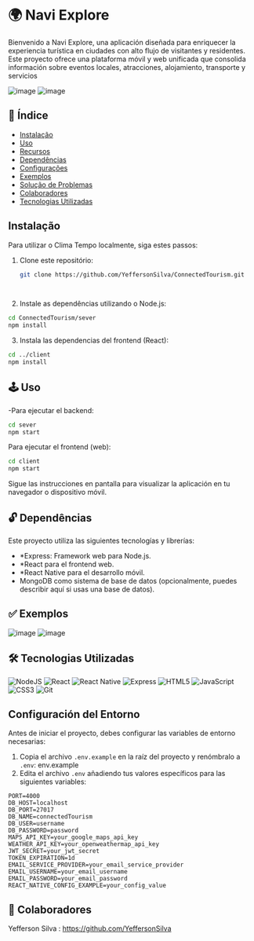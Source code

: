 # 🌍 Navi Explore
Bienvenido a Navi Explore, una aplicación diseñada para enriquecer la experiencia turística en ciudades con alto flujo de visitantes y residentes. Este proyecto ofrece una plataforma móvil y web unificada que consolida información sobre eventos locales, atracciones, alojamiento, transporte y servicios

![image](https://github.com/YeffersonSilva/ConnectedTourism/assets/117882117/95d6df14-6e8e-4803-afcb-463c35c0d6cd)
![image](https://github.com/YeffersonSilva/ConnectedTourism/assets/117882117/9bb3a552-04d6-4334-b975-a48c66bd95b8)


## 📍 Índice

- [Instalação](#instalação)
- [Uso](#uso)
- [Recursos](#recursos)
- [Dependências](#dependências)
- [Configurações](#configurações)
- [Exemplos](#exemplos)
- [Solução de Problemas](#solução-de-problemas)
- [Colaboradores](#colaboradores)
- [Tecnologias Utilizadas](#tecnologias-utilizadas)

##  Instalação

Para utilizar o Clima Tempo localmente, siga estes passos:

1. Clone este repositório:
   ```bash
   git clone https://github.com/YeffersonSilva/ConnectedTourism.git

 
  2. Instale as dependências utilizando o Node.js:
  ```bash
  cd ConnectedTourism/sever
npm install
  ```
  3. Instala las dependencias del frontend (React):
  ```bash
  cd ../client
  npm install
  ```



## 🕹️ Uso
-Para ejecutar el backend:

   ```bash
cd sever
npm start
  ```
Para ejecutar el frontend (web):

   ```bash
cd client
npm start
  ```
Sigue las instrucciones en pantalla para visualizar la aplicación en tu navegador o dispositivo móvil.



## 🔓 Dependências

Este proyecto utiliza las siguientes tecnologías y librerías:


- *Express: Framework web para Node.js.
- *React para el frontend web.
- *React Native para el desarrollo móvil.
- MongoDB como sistema de base de datos (opcionalmente, puedes describir aquí si usas una base de datos).



## ✅ Exemplos
![image](https://github.com/YeffersonSilva/ConnectedTourism/assets/117882117/f67faf40-713b-41ba-ac69-5d83b743c479)
![image](https://github.com/YeffersonSilva/ConnectedTourism/assets/117882117/7b898c1b-b544-4e1f-a172-434b86704d3f)


## 🛠 Tecnologias Utilizadas
 
![NodeJS](https://img.shields.io/badge/node.js-6DA55F?style=for-the-badge&logo=node.js&logoColor=white)
![React](https://img.shields.io/badge/react-%2320232a.svg?style=for-the-badge&logo=react&logoColor=%2361DAFB)
![React Native](https://img.shields.io/badge/react_native-%2320232a.svg?style=for-the-badge&logo=react&logoColor=%2361DAFB)
![Express](https://img.shields.io/badge/express-%23404d59.svg?style=for-the-badge&logo=express&logoColor=%2361DAFB)
![HTML5](https://img.shields.io/badge/html5-%23E34F26.svg?style=for-the-badge&logo=html5&logoColor=white)
![JavaScript](https://img.shields.io/badge/javascript-%23323330.svg?style=for-the-badge&logo=javascript&logoColor=%23F7DF1E)
![CSS3](https://img.shields.io/badge/css3-%231572B6.svg?style=for-the-badge&logo=css3&logoColor=white)
![Git](https://img.shields.io/badge/git-%23F05033.svg?style=for-the-badge&logo=git&logoColor=white)

## Configuración del Entorno

Antes de iniciar el proyecto, debes configurar las variables de entorno necesarias:

1. Copia el archivo `.env.example` en la raíz del proyecto y renómbralo a `.env`:
env.example
2. Edita el archivo `.env` añadiendo tus valores específicos para las siguientes variables:

```plaintext
PORT=4000
DB_HOST=localhost
DB_PORT=27017
DB_NAME=connectedTourism
DB_USER=username
DB_PASSWORD=password
MAPS_API_KEY=your_google_maps_api_key
WEATHER_API_KEY=your_openweathermap_api_key
JWT_SECRET=your_jwt_secret
TOKEN_EXPIRATION=1d
EMAIL_SERVICE_PROVIDER=your_email_service_provider
EMAIL_USERNAME=your_email_username
EMAIL_PASSWORD=your_email_password
REACT_NATIVE_CONFIG_EXAMPLE=your_config_value
```

## 👥 Colaboradores
 Yefferson Silva : https://github.com/YeffersonSilva
